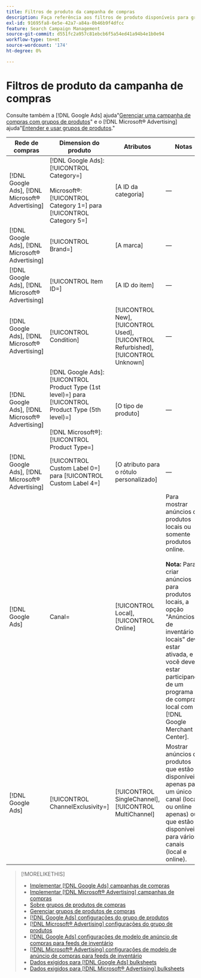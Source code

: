 ```yaml
---
title: Filtros de produto da campanha de compras
description: Faça referência aos filtros de produto disponíveis para grupos de produtos de compras.
exl-id: 91695fa8-6e5e-42a7-a84a-0b46b9f4dfcc
feature: Search Campaign Management
source-git-commit: d551fc2a957c81ebcb6f5a54ed41a94b4e1b0e94
workflow-type: tm+mt
source-wordcount: '174'
ht-degree: 0%

---
```


# Filtros de produto da campanha de compras

Consulte também a [!DNL Google Ads] ajuda&quot;[Gerenciar uma campanha de compras com grupos de produtos](https://support.google.com/google-ads/answer/6275317)&quot; e o [!DNL Microsoft® Advertising] ajuda&quot;[Entender e usar grupos de produtos](https://help.ads.microsoft.com/#apex/bae/en/56782).&quot;

| Rede de compras | Dimension do produto | Atributos | Notas |
|----|----|----|----|
| [!DNL Google Ads], [!DNL Microsoft® Advertising] | [!DNL Google Ads]: [!UICONTROL Category=]<br><br>Microsoft®: [!UICONTROL Category 1=] para [!UICONTROL Category 5=] | \[A ID da categoria\] | — |
| [!DNL Google Ads], [!DNL Microsoft® Advertising] | [!UICONTROL Brand=] | \[A marca\] | — |
| [!DNL Google Ads], [!DNL Microsoft® Advertising] | [!UICONTROL Item ID=] | \[A ID do item\] | — |
| [!DNL Google Ads], [!DNL Microsoft® Advertising] | [!UICONTROL Condition] | [!UICONTROL New], [!UICONTROL Used], [!UICONTROL Refurbished], [!UICONTROL Unknown] | — |
| [!DNL Google Ads], [!DNL Microsoft® Advertising] | [!DNL Google Ads]: [!UICONTROL Product Type (1st level)=] para [!UICONTROL Product Type (5th level)=]<br><br>[!DNL Microsoft®]: [!UICONTROL Product Type=] | \[O tipo de produto\] | — |
| [!DNL Google Ads], [!DNL Microsoft® Advertising] | [!UICONTROL Custom Label 0=] para [!UICONTROL Custom Label 4=] | \[O atributo para o rótulo personalizado\] | — |
| [!DNL Google Ads] | Canal= | [!UICONTROL Local], [!UICONTROL Online] | Para mostrar anúncios de produtos locais ou somente produtos online.<br><br><b>Nota:</b> Para criar anúncios para produtos locais, a opção &quot;Anúncios de inventário locais&quot; deve estar ativada, e você deve estar participando de um programa de compras local com [!DNL Google Merchant Center]. |
| [!DNL Google Ads] | [!UICONTROL ChannelExclusivity=] | [!UICONTROL SingleChannel], [!UICONTROL MultiChannel] | Mostrar anúncios de produtos que estão disponíveis apenas para um único canal (local ou online apenas) ou que estão disponíveis para vários canais (local e online). |

>[!MORELIKETHIS]
>
>* [Implementar [!DNL Google Ads] campanhas de compras](/help/search-social-commerce/campaign-management/special-campaign-types/google-shopping-campaigns.md)
>* [Implementar [!DNL Microsoft® Advertising] campanhas de compras](/help/search-social-commerce/campaign-management/special-campaign-types/microsoft-shopping-campaigns.md)
>* [Sobre grupos de produtos de compras](product-group-about.md)
>* [Gerenciar grupos de produtos de compras](product-group-manage.md)
>* [[!DNL Google Ads] configurações do grupo de produtos](/help/search-social-commerce/campaign-management/campaigns/product-group-settings-google.md)
>* [[!DNL Microsoft® Advertising] configurações do grupo de produtos](/help/search-social-commerce/campaign-management/campaigns/product-group-settings-microsoft.md)
>* [[!DNL Google Ads] configurações de modelo de anúncio de compras para feeds de inventário](/help/search-social-commerce/campaign-management/inventory-feeds/ad-templates/template-google-shopping.md)
>* [[!DNL Microsoft® Advertising] configurações de modelo de anúncio de compras para feeds de inventário](/help/search-social-commerce/campaign-management/inventory-feeds/ad-templates/template-microsoft-shopping.md)
>* [Dados exigidos para [!DNL Google Ads] bulksheets](/help/search-social-commerce/campaign-management/bulksheets/bulksheet-data-formats/bulksheet-data-google.md)
>* [Dados exigidos para [!DNL Microsoft® Advertising] bulksheets](/help/search-social-commerce/campaign-management/bulksheets/bulksheet-data-formats/bulksheet-data-microsoft.md)
